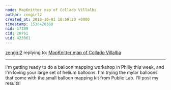```yaml
---
node: MapKnitter map of Collado Villalba 
author: zengirl2
created_at: 2018-10-01 18:59:20 +0000
timestamp: 1538420360
nid: 17189
cid: 20761
uid: 423961
---
```




[zengirl2](../profile/zengirl2) replying to: [MapKnitter map of Collado Villalba ](../notes/imvec/09-29-2018/mapknitter-map-of-collado-villalba)

----
I'm getting ready to do a balloon mapping workshop in Philly this week, and I'm loving your large set of helium balloons. I'm trying the mylar balloons that come with the small balloon mapping kit from Public Lab. I'll post my results!